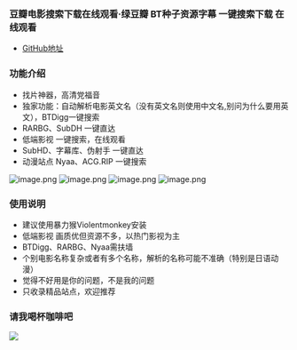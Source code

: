 
### 豆瓣电影搜索下载在线观看·绿豆瓣 BT种子资源字幕 一键搜索下载 在线观看
* [GitHub地址](https://github.com/94leon/movie.plus)


### 功能介绍
* 找片神器，高清党福音
* 独家功能：自动解析电影英文名（没有英文名则使用中文名,别问为什么要用英文），BTDigg一键搜索
* RARBG、SubDH 一键直达
* 低端影视 一键搜索，在线观看
* SubHD、字幕库、伪射手 一键直达
* 动漫站点 Nyaa、ACG.RIP 一键搜索

![image.png](https://i.loli.net/2020/12/10/8xzK32E7fVsUTHw.png)
![image.png](https://i.loli.net/2020/12/10/95ao83qrLQsNmjZ.png)
![image.png](https://i.loli.net/2020/12/10/6laQONzicyZwq2v.png)
![image.png](https://i.loli.net/2020/12/10/xZHjEVh5mCQ3Apt.png)

### 使用说明
* 建议使用暴力猴Violentmonkey安装
* 低端影视 画质优但资源不多，以热门影视为主
* BTDigg、RARBG、Nyaa需扶墙
* 个别电影名称复杂或者有多个名称，解析的名称可能不准确（特别是日语动漫）
* 觉得不好用是你的问题，不是我的问题
* 只收录精品站点，欢迎推荐

### 请我喝杯咖啡吧

![](https://i.loli.net/2020/10/15/OLhUg4ZpGb9l2cK.png)
